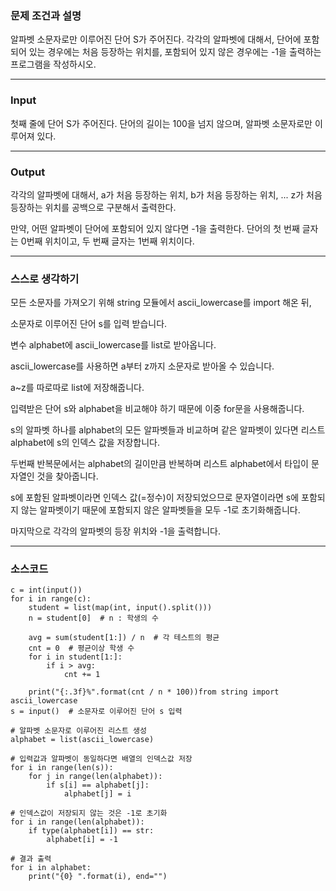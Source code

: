 ### **문제 조건과 설명**

알파벳 소문자로만 이루어진 단어 S가 주어진다. 각각의 알파벳에 대해서, 단어에 포함되어 있는 경우에는 처음 등장하는 위치를, 포함되어 있지 않은 경우에는 -1을 출력하는 프로그램을 작성하시오.

---

### **Input**

첫째 줄에 단어 S가 주어진다. 단어의 길이는 100을 넘지 않으며, 알파벳 소문자로만 이루어져 있다.

---

### **Output**

각각의 알파벳에 대해서, a가 처음 등장하는 위치, b가 처음 등장하는 위치, ... z가 처음 등장하는 위치를 공백으로 구분해서 출력한다.

만약, 어떤 알파벳이 단어에 포함되어 있지 않다면 -1을 출력한다. 단어의 첫 번째 글자는 0번째 위치이고, 두 번째 글자는 1번째 위치이다.

---

### **스스로 생각하기**

모든 소문자를 가져오기 위해 string 모듈에서 ascii_lowercase를 import 해온 뒤,

소문자로 이루어진 단어 s를 입력 받습니다.

변수 alphabet에 ascii_lowercase를 list로 받아옵니다.

ascii_lowercase를 사용하면 a부터 z까지 소문자로 받아올 수 있습니다.

a~z를 따로따로 list에 저장해줍니다.

입력받은 단어 s와 alphabet을 비교해야 하기 때문에 이중 for문을 사용해줍니다.

s의 알파벳 하나를 alphabet의 모든 알파벳들과 비교하며 같은 알파벳이 있다면 리스트 alphabet에 s의 인덱스 값을 저장합니다.

두번째 반복문에서는 alphabet의 길이만큼 반복하며 리스트 alphabet에서 타입이 문자열인 것을 찾아줍니다.

s에 포함된 알파벳이라면 인덱스 값(=정수)이 저장되었으므로 문자열이라면 s에 포함되지 않는 알파벳이기 때문에 포함되지 않은 알파벳들을 모두 -1로 초기화해줍니다.

마지막으로 각각의 알파벳의 등장 위치와 -1을 출력합니다.

---

### **소스코드**

```
c = int(input())
for i in range(c):
    student = list(map(int, input().split()))
    n = student[0]  # n : 학생의 수

    avg = sum(student[1:]) / n  # 각 테스트의 평균
    cnt = 0  # 평균이상 학생 수
    for i in student[1:]:
        if i > avg:
            cnt += 1

    print("{:.3f}%".format(cnt / n * 100))from string import ascii_lowercase
s = input()  # 소문자로 이루어진 단어 s 입력

# 알파벳 소문자로 이루어진 리스트 생성
alphabet = list(ascii_lowercase)

# 입력값과 알파벳이 동일하다면 배열의 인덱스값 저장
for i in range(len(s)):
    for j in range(len(alphabet)):
        if s[i] == alphabet[j]:
            alphabet[j] = i

# 인덱스값이 저장되지 않는 것은 -1로 초기화
for i in range(len(alphabet)):
    if type(alphabet[i]) == str:
        alphabet[i] = -1

# 결과 출력
for i in alphabet:
    print("{0} ".format(i), end="")
```
